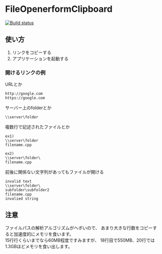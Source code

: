 FileOpenerformClipboard
=======================
[![Build status](https://ci.appveyor.com/api/projects/status/j2nm6tb7cd02gbeq?svg=true)](https://ci.appveyor.com/project/kagerouttepaso/fileopenerformclipboard)

## 使い方

1. リンクをコピーする
2. アプリケーションを起動する

### 開けるリンクの例

URLとか

```
http://google.com
https://google.com
```

サーバー上のfolderとか

```
\\server\folder
```

複数行で記述されたファイルとか

```
ex1)
\\server\folder
filename.cpp

ex2)
\\server\folder\
filename.cpp
```

前後に関係ない文字列があってもファイルが開ける

```
invalid text
\\server\folder\
subfolder\subfolder2
filename.cpp
invalied string
```

## 注意
ファイルパスの解析アルゴリズムがヘボいので、
あまり大きな行数をコピーすると加速度的にメモリを食います。  
15行行くらいまでなら60MB程度ですみますが、
18行目で550MB、20行では1.3GBほどメモリを食い出します。
